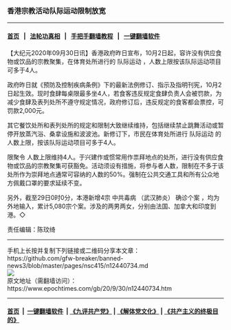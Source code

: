 ### 香港宗教活动队际运动限制放宽
------------------------

#### [首页](https://github.com/gfw-breaker/banned-news3/blob/master/README.md) &nbsp;&nbsp;|&nbsp;&nbsp; [法轮功真相](https://github.com/begood0513/basic/blob/master/README.md)  &nbsp;&nbsp;|&nbsp;&nbsp; [手把手翻墙教程](https://github.com/gfw-breaker/guides/wiki)  &nbsp;&nbsp;|&nbsp;&nbsp; [一键翻墙软件](https://github.com/gfw-breaker/nogfw/blob/master/README.md)  



<div><p>
 【大纪元2020年09月30日讯】香港政府昨日宣布，10月2日起，容许没有供应食物或饮品的宗教聚集，在体育处所进行的
 <ok href="https://www.epochtimes.com/gb/tag/%E9%98%9F%E9%99%85%E8%BF%90%E5%8A%A8.html">
  队际运动
 </ok>
 ，人数上限按该队际运动项目可多于4人。
</p>
<p>
 政府昨日就《预防及控制疾病条例》下的最新法例修订、指示及指明刊宪，10月2日起生效。现时食肆每桌限最多坐4人，若食客违反规定食肆负责人会被罚款，为减少食肆及表列处所不遵守规定情况，政府修订后，违反规定的食客都会票控，可罚款2,000元。
</p>
<p>
 其它餐饮处所和表列处所的规定和限制大致继续维持，包括继续禁止跳舞活动或暂停开放蒸汽浴、桑拿设施和波波池。新修订下，市民在体育处所进行
 <ok href="https://www.epochtimes.com/gb/tag/%E9%98%9F%E9%99%85%E8%BF%90%E5%8A%A8.html">
  队际运动
 </ok>
 的人数上限，按该队际运动项目可多于4人。
</p>
<p>
 <ok href="https://www.epochtimes.com/gb/tag/%E9%99%90%E8%81%9A%E4%BB%A4.html">
  限聚令
 </ok>
 人数上限维持4人。于兴建作或惯常用作祟拜地点的处所，进行没有供应食物或饮品的宗教聚集可获豁免。活动须设有措施，将参与者人数，限制在不多于该处所作为崇拜地点通常可容纳的人数的50%。强制在公共交通工具和所有公众地方佩戴口罩的要求延续不变。
</p>
<p>
 另外，截至29日0时0分，本港新增4宗
 <ok href="https://www.epochtimes.com/gb/tag/%E4%B8%AD%E5%85%B1%E6%AF%92%E7%97%85.html">
  中共毒病
 </ok>
 （武汉肺炎）
 <ok href="https://www.epochtimes.com/gb/tag/%E7%A1%AE%E8%AF%8A%E4%B8%AA%E6%A1%88.html">
  确诊个案
 </ok>
 ，均为外地输入，累计5,080宗个案。涉及的两男两女，分别由法国、加拿大和印度到港。◇
</p>
<p>
 责任编辑：陈玟绮
</p>
</div>
<hr/>
手机上长按并复制下列链接或二维码分享本文章：<br/>
https://github.com/gfw-breaker/banned-news3/blob/master/pages/nsc415/n12440734.md <br/>
<a href='https://github.com/gfw-breaker/banned-news3/blob/master/pages/nsc415/n12440734.md'><img src='https://github.com/gfw-breaker/banned-news3/blob/master/pages/nsc415/n12440734.md.png'/></a> <br/>
原文地址（需翻墙访问）：https://www.epochtimes.com/gb/20/9/30/n12440734.htm


------------------------
#### [首页](https://github.com/gfw-breaker/banned-news3/blob/master/README.md) &nbsp;|&nbsp; [一键翻墙软件](https://github.com/gfw-breaker/nogfw/blob/master/README.md) &nbsp;| [《九评共产党》](https://github.com/gfw-breaker/9ping.md/blob/master/README.md#九评之一评共产党是什么) | [《解体党文化》](https://github.com/gfw-breaker/jtdwh.md/blob/master/README.md) | [《共产主义的终极目的》](https://github.com/gfw-breaker/gczydzjmd.md/blob/master/README.md)


<img src='http://gfw-breaker.win/banned-news3/pages/nsc415/n12440734.md' width='0px' height='0px'/>